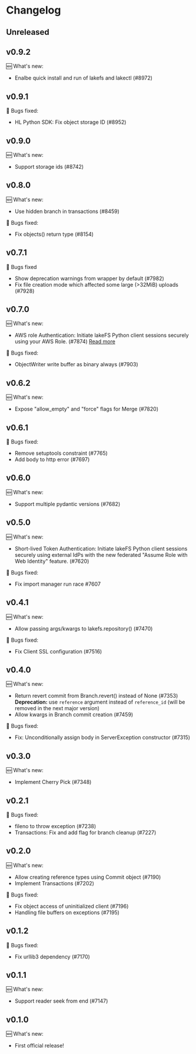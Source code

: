 # Changelog

## Unreleased

## v0.9.2

:new: What's new:

- Enalbe quick install and run of lakefs and lakectl (#8972)

## v0.9.1

:bug: Bugs fixed:

- HL Python SDK: Fix object storage ID (#8952)

## v0.9.0

:new: What's new:

- Support storage ids (#8742)

## v0.8.0

:new: What's new:

- Use hidden branch in transactions (#8459)

:bug: Bugs fixed:

- Fix objects() return type (#8154)

## v0.7.1

:bug: Bugs fixed

- Show deprecation warnings from wrapper by default (#7982)
- Fix file creation mode which affected some large (>32MiB) uploads (#7928)

## v0.7.0
:new: What's new:

- AWS role Authentication: Initiate lakeFS Python client sessions securely using your AWS Role. (#7874)  [Read more](https://docs.lakefs.io/reference/security/external-principals-aws.html#login-with-python)
 
:bug: Bugs fixed:

- ObjectWriter write buffer as binary always (#7903)

## v0.6.2

:new: What's new:

- Expose "allow_empty" and "force" flags for Merge (#7820)

## v0.6.1

:bug: Bugs fixed:

- Remove setuptools constraint (#7765)
- Add body to http error (#7697)

## v0.6.0

:new: What's new:

- Support multiple pydantic versions (#7682)

## v0.5.0

:new: What's new:

- Short-lived Token Authentication: Initiate lakeFS Python client sessions securely using external IdPs with the new federated "Assume Role with Web Identity" feature. (#7620)

:bug: Bugs fixed:

- Fix import manager run race #7607

## v0.4.1

:new: What's new:

- Allow passing args/kwargs to lakefs.repository() (#7470)

:bug: Bugs fixed:

- Fix Client SSL configuration (#7516)

## v0.4.0

:new: What's new:

- Return revert commit from Branch.revert() instead of None (#7353)
  **Deprecation:** use `reference` argument instead of `reference_id` (will be removed in the next major version)
- Allow kwargs in Branch commit creation (#7459)

:bug: Bugs fixed:

- Fix: Unconditionally assign body in ServerException constructor (#7315)

## v0.3.0

:new: What's new:

- Implement Cherry Pick (#7348)

## v0.2.1

:bug: Bugs fixed:

- fileno to throw exception (#7238)
- Transactions: Fix and add flag for branch cleanup (#7227)

## v0.2.0

:new: What's new:

- Allow creating reference types using Commit object (#7190)
- Implement Transactions (#7202)

:bug: Bugs fixed:

- Fix object access of uninitialized client (#7196)
- Handling file buffers on exceptions (#7195)

## v0.1.2

:bug: Bugs fixed:

- Fix urllib3 dependency (#7170)

## v0.1.1

:new: What's new:

- Support reader seek from end (#7147)

## v0.1.0

:new: What's new:

- First official release!
